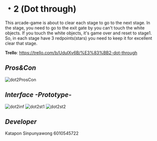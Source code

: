 # ・2 (Dot through)
This arcade-game is about to clear each stage to go to the next stage. In the stage, you need to go to the exit gate by you can't touch the white objects. If you touch the white objects, it's game over and reset to stage1. So, in each stage have 3 redpoints(stars) you need to keep it for excellent clear that stage.

**Trello**: https://trello.com/b/UduIXv6B/%E3%83%BB2-dot-through

## *Pros&Con*
![dot2ProsCon](https://user-images.githubusercontent.com/32285642/54703051-ab0ec800-4b6a-11e9-97ea-a2070ff4a5fd.PNG)

## *Interface -Prototype-*
![dot2inf](https://user-images.githubusercontent.com/32285642/54703038-a6e2aa80-4b6a-11e9-98be-22305f3c1698.PNG)
![dot2st1](https://user-images.githubusercontent.com/32285642/54703046-a8ac6e00-4b6a-11e9-9a89-28898fc8ab18.PNG)
![dot2st2](https://user-images.githubusercontent.com/32285642/54703104-c11c8880-4b6a-11e9-861e-2a81297e2b06.PNG)

## *Developer*
Katapon Sinpunyawong 6010545722
